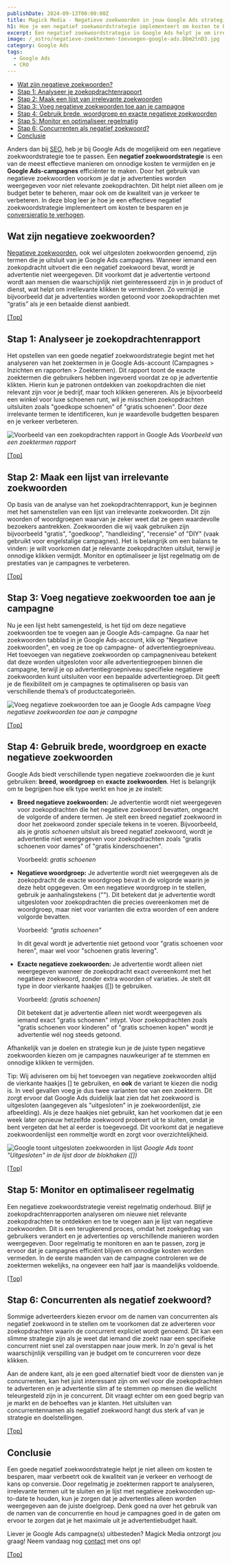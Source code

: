 ```yaml
---
publishDate: 2024-09-13T00:00:00Z
title: Magick Media - Negatieve zoekwoorden in jouw Google Ads strategie
h1: Hoe je een negatief zoekwoordstrategie implementeert om kosten te besparen in Google Ads
excerpt: Een negatief zoekwoordstrategie in Google Ads helpt je om irrelevante zoekopdrachten uit te sluiten en onnodige kosten te besparen.
image: /_astro/negatieve-zoektermen-toevoegen-google-ads.Dbm2tnD3.jpg
category: Google Ads
tags:
  - Google Ads
  - CRO
---
```


- [Wat zijn negatieve zoekwoorden?](#wat-zijn-negatieve-zoekwoorden)
- [Stap 1: Analyseer je zoekopdrachtenrapport](#stap-1-analyseer-je-zoekopdrachtenrapport)
- [Stap 2: Maak een lijst van irrelevante zoekwoorden](#stap-2-maak-een-lijst-van-irrelevante-zoekwoorden)
- [Stap 3: Voeg negatieve zoekwoorden toe aan je campagne](#stap-3-voeg-negatieve-zoekwoorden-toe-aan-je-campagne)
- [Stap 4: Gebruik brede, woordgroep en exacte negatieve zoekwoorden](#stap-4-gebruik-brede-woordgroep-en-exacte-negatieve-zoekwoorden)
- [Stap 5: Monitor en optimaliseer regelmatig](#stap-5-monitor-en-optimaliseer-regelmatig)
- [Stap 6: Concurrenten als negatief zoekwoord?](#stap-6-concurrenten-als-negatief-zoekwoord)
- [Conclusie](#conclusie)


Anders dan bij <a href="/zoekmachine-optimalisatie-seo/">SEO</a>, heb je bij Google Ads de mogelijkeid om een negatieve zoekwoordstrategie toe te passen. Een <b>negatief zoekwoordstrategie</b> is een van de meest effectieve manieren om onnodige kosten te vermijden en je <b>Google Ads-campagnes</b> efficiënter te maken. Door het gebruik van negatieve zoekwoorden voorkom je dat je advertenties worden weergegeven voor niet relevante zoekopdrachten. Dit helpt niet alleen om je budget beter te beheren, maar ook om de kwaliteit van je verkeer te verbeteren. In deze blog leer je hoe je een effectieve negatief zoekwoordstrategie implementeert om kosten te besparen en je <a href="/optimaliseer-google-ads-campagne-hoger-conversieratio/">conversieratio te verhogen</a>.

## Wat zijn negatieve zoekwoorden?
<a href="https://support.google.com/google-ads/answer/2453972?hl=nl" target="_blank" rel="noopener">Negatieve zoekwoorden</a>, ook wel uitgesloten zoekwoorden genoemd, zijn termen die je uitsluit van je Google Ads campagnes. Wanneer iemand een zoekopdracht uitvoert die een negatief zoekwoord bevat, wordt je advertentie niet weergegeven. Dit voorkomt dat je advertentie vertoond wordt aan mensen die waarschijnlijk niet geinteresseerd zijn in je product of dienst, wat helpt om irrellevante klikken te verminderen. Zo vermijd je bijvoorbeeld dat je advertenties worden getoond voor zoekopdrachten met “gratis” als je een betaalde dienst aanbiedt.

[[Top]](#top)

## Stap 1: Analyseer je zoekopdrachtenrapport
Het opstellen van een goede negatief zoekwoordstrategie begint met het analyseren van het zoektermen in je Google Ads-account (Campagnes > Inzichten en rapporten > Zoektermen). Dit rapport toont de exacte zoektermen die gebruikers hebben ingevoerd voordat ze op je advertentie klikten. Hierin kun je patronen ontdekken van zoekopdrachten die niet relevant zijn voor je bedrijf, maar toch klikken genereren. Als je bijvoorbeeld een winkel voor luxe schoenen runt, wil je misschien zoekopdrachten uitsluiten zoals "goedkope schoenen" of "gratis schoenen". Door deze irrelevante termen te identificeren, kun je waardevolle budgetten besparen en je verkeer verbeteren.

![Voorbeeld van een zoekopdrachten rapport in Google Ads](src/assets/images/zoekopdrachten-rapport-google-ads.jpg)
<i>Voorbeeld van een zoektermen rapport</i>

[[Top]](#top)

## Stap 2: Maak een lijst van irrelevante zoekwoorden
Op basis van de analyse van het zoekopdrachtenrapport, kun je beginnen met het samenstellen van een lijst van irrelevante zoekwoorden. Dit zijn woorden of woordgroepen waarvan je zeker weet dat ze geen waardevolle bezoekers aantrekken. Zoekwoorden die wij vaak gebruiken zijn bijvoorbeeld "gratis", "goedkoop", "handleiding", "recensie" of "DIY" (vaak gebruikt voor engelstalige campagnes). Het is belangrijk om een balans te vinden: je wilt voorkomen dat je relevante zoekopdrachten uitsluit, terwijl je onnodige klikken vermijdt. Monitor en optimaliseer je lijst regelmatig om de prestaties van je campagnes te verbeteren.

[[Top]](#top)

## Stap 3: Voeg negatieve zoekwoorden toe aan je campagne
Nu je een lijst hebt samengesteld, is het tijd om deze negatieve zoekwoorden toe te voegen aan je Google Ads-campagne. Ga naar het zoekwoorden tabblad in je Google Ads-account, klik op "Negatieve zoekwoorden", en voeg ze toe op campagne- of advertentiegroepniveau. Het toevoegen van negatieve zoekwoorden op campagneniveau betekent dat deze worden uitgesloten voor alle advertentiegroepen binnen die campagne, terwijl je op advertentiegroepniveau specifieke negatieve zoekwoorden kunt uitsluiten voor een bepaalde advertentiegroep. Dit geeft je de flexibiliteit om je campagnes te optimaliseren op basis van verschillende thema’s of productcategorieën.

![Voeg negatieve zoekwoorden toe aan je Google Ads campagne](src/assets/images/lijst-met-negatieve-zoekwoorden-google-ads.jpg)
<i>Voeg negatieve zoekwoorden toe aan je campagne</i>

[[Top]](#top)

## Stap 4: Gebruik brede, woordgroep en exacte negatieve zoekwoorden
Google Ads biedt verschillende typen negatieve zoekwoorden die je kunt gebruiken: <b>breed</b>, <b>woordgroep</b> en <b>exacte zoekwoorden</b>. Het is belangrijk om te begrijpen hoe elk type werkt en hoe je ze instelt:
<ul>
<li><b>Breed negatieve zoekwoorden:</b> Je advertentie wordt niet weergegeven voor zoekopdrachten die het negatieve zoekwoord bevatten, ongeacht de volgorde of andere termen. Je stelt een breed negatief zoekwoord in door het zoekwoord zonder speciale tekens in te voeren. Bijvoorbeeld, als je <i>gratis schoenen</i> uitsluit als breed negatief zoekwoord, wordt je advertentie niet weergegeven voor zoekopdrachten zoals "gratis schoenen voor dames" of "gratis kinderschoenen".

Voorbeeld: <i>gratis schoenen</i></li>

<li><b>Negatieve woordgroep:</b> Je advertentie wordt niet weergegeven als de zoekopdracht de exacte woordgroep bevat in de volgorde waarin je deze hebt opgegeven. Om een negatieve woordgroep in te stellen, gebruik je aanhalingstekens (""). Dit betekent dat je advertentie wordt uitgesloten voor zoekopdrachten die precies overeenkomen met de woordgroep, maar niet voor varianten die extra woorden of een andere volgorde bevatten.

Voorbeeld: <i>"gratis schoenen"</i>

In dit geval wordt je advertentie niet getoond voor "gratis schoenen voor heren", maar wel voor "schoenen gratis levering".</li>

<li><b>Exacte negatieve zoekwoorden:</b> Je advertentie wordt alleen niet weergegeven wanneer de zoekopdracht exact overeenkomt met het negatieve zoekwoord, zonder extra woorden of variaties. Je stelt dit type in door vierkante haakjes ([]) te gebruiken.

Voorbeeld: <i>[gratis schoenen]</i>

Dit betekent dat je advertentie alleen niet wordt weergegeven als iemand exact "gratis schoenen" intypt. Voor zoekopdrachten zoals "gratis schoenen voor kinderen" of "gratis schoenen kopen" wordt je advertentie wél nog steeds getoond.</li>
</ul>
Afhankelijk van je doelen en strategie kun je de juiste typen negatieve zoekwoorden kiezen om je campagnes nauwkeuriger af te stemmen en onnodige klikken te vermijden.

Tip: Wij adviseren om bij het toevoegen van negatieve zoekwoorden altijd de vierkante haakjes [] te gebruiken, en <b>ook</b> de variant te kiezen die nodig is. In veel gevallen voeg je dus twee varianten toe van een zoekterm. Dit zorgt ervoor dat Google Ads duidelijk laat zien dat het zoekwoord is uitgesloten (aangegeven als "uitgesloten" in je zoekwoordenlijst, zie afbeelding). Als je deze haakjes niet gebruikt, kan het voorkomen dat je een week later opnieuw hetzelfde zoekwoord probeert uit te sluiten, omdat je bent vergeten dat het al eerder is toegevoegd. Dit voorkomt dat je negatieve zoekwoordenlijst een rommeltje wordt en zorgt voor overzichtelijkheid.

![Google toont uitgesloten zoekwoorden in lijst](src/assets/images/uitgesloten-zoektermen-google-ads.jpg)
<i>Google Ads toont "Uitgesloten" in de lijst door de blokhaken ([])</i>

[[Top]](#top)

## Stap 5: Monitor en optimaliseer regelmatig
Een negatieve zoekwoordstrategie vereist regelmatig onderhoud. Blijf je zoekopdrachtenrapporten analyseren om nieuwe niet relevante zoekopdrachten te ontdekken en toe te voegen aan je lijst van negatieve zoekwoorden. Dit is een terugkerend proces, omdat het zoekgedrag van gebruikers verandert en je advertenties op verschillende manieren worden weergegeven. Door regelmatig te monitoren en aan te passen, zorg je ervoor dat je campagnes efficiënt blijven en onnodige kosten worden vermeden. In de eerste maanden van de campagne controleren we de zoektermen wekelijks, na ongeveer een half jaar is maandelijks voldoende.

[[Top]](#top)

## Stap 6: Concurrenten als negatief zoekwoord?
Sommige adverteerders kiezen ervoor om de namen van concurrenten als negatief zoekwoord in te stellen om te voorkomen dat ze adverteren voor zoekopdrachten waarin de concurrent expliciet wordt genoemd. Dit kan een slimme strategie zijn als je weet dat iemand die zoekt naar een specifieke concurrent niet snel zal overstappen naar jouw merk. In zo'n geval is het waarschijnlijk verspilling van je budget om te concurreren voor deze klikken.

Aan de andere kant, als je een goed alternatief biedt voor de diensten van je concurrenten, kan het juist interessant zijn om wel voor die zoekopdrachten te adverteren en je advertentie slim af te stemmen op mensen die wellicht teleurgesteld zijn in je concurrent. Dit vraagt echter om een goed begrip van je markt en de behoeftes van je klanten. Het uitsluiten van concurrentennamen als negatief zoekwoord hangt dus sterk af van je strategie en doelstellingen.

[[Top]](#top)

## Conclusie
Een goede negatief zoekwoordstrategie helpt je niet alleen om kosten te besparen, maar verbeetrt ook de kwaliteit van je verkeer en verhoogt de kans op conversie. Door regelmatig je zoektermen rapport te analyseren, irrelevante termen uit te sluiten en je lijst met negatieve zoekwoorden up-to-date te houden, kun je zorgen dat je advertenties alleen worden weergegeven aan de juiste doelgroep. Denk goed na over het gebruik van de namen van de concurrentie en houd je campagnes goed in de gaten om ervoor te zorgen dat je het maximale uit je advertentiebudget haalt.

Liever je Google Ads campagne(s) uitbesteden? Magick Media ontzorgt jou graag! Neem vandaag nog <a href="/contact/">contact</a> met ons op!

[[Top]](#top)